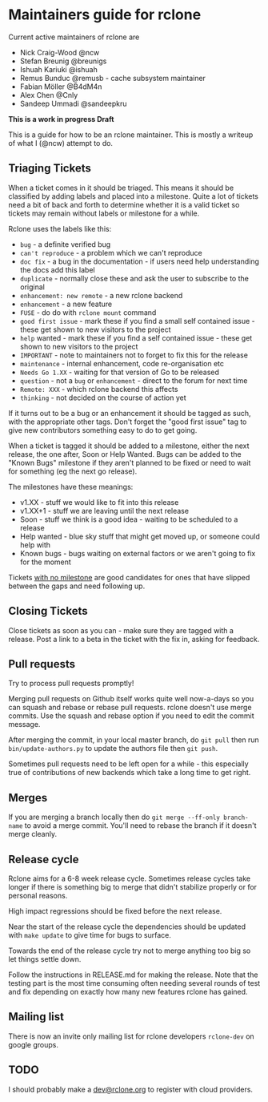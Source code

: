 # Maintainers guide for rclone #

Current active maintainers of rclone are

  * Nick Craig-Wood @ncw
  * Stefan Breunig @breunigs
  * Ishuah Kariuki @ishuah
  * Remus Bunduc @remusb - cache subsystem maintainer
  * Fabian Möller @B4dM4n
  * Alex Chen @Cnly
  * Sandeep Ummadi @sandeepkru

**This is a work in progress Draft**

This is a guide for how to be an rclone maintainer.  This is mostly a writeup of what I (@ncw) attempt to do.

## Triaging Tickets ##

When a ticket comes in it should be triaged.  This means it should be classified by adding labels and placed into a milestone. Quite a lot of tickets need a bit of back and forth to determine whether it is a valid ticket so tickets may remain without labels or milestone for a while.

Rclone uses the labels like this:

* `bug` - a definite verified bug
* `can't reproduce` - a problem which we can't reproduce
* `doc fix` - a bug in the documentation - if users need help understanding the docs add this label
* `duplicate` - normally close these and ask the user to subscribe to the original
* `enhancement: new remote` - a new rclone backend
* `enhancement` - a new feature
* `FUSE` - do do with `rclone mount` command
* `good first issue` - mark these if you find a small self contained issue - these get shown to new visitors to the project
* `help` wanted - mark these if you find a self contained issue - these get shown to new visitors to the project
* `IMPORTANT` - note to maintainers not to forget to fix this for the release
* `maintenance` - internal enhancement, code re-organisation etc
* `Needs Go 1.XX` - waiting for that version of Go to be released
* `question` - not a `bug` or `enhancement` - direct to the forum for next time
* `Remote: XXX` - which rclone backend this affects
* `thinking` - not decided on the course of action yet

If it turns out to be a bug or an enhancement it should be tagged as such, with the appropriate other tags.  Don't forget the "good first issue" tag to give new contributors something easy to do to get going.

When a ticket is tagged it should be added to a milestone, either the next release, the one after, Soon or Help Wanted.  Bugs can be added to the "Known Bugs" milestone if they aren't planned to be fixed or need to wait for something (eg the next go release).

The milestones have these meanings:

* v1.XX - stuff we would like to fit into this release
* v1.XX+1 - stuff we are leaving until the next release
* Soon - stuff we think is a good idea - waiting to be scheduled to a release
* Help wanted - blue sky stuff that might get moved up, or someone could help with
* Known bugs - bugs waiting on external factors or we aren't going to fix for the moment

Tickets [with no milestone](https://github.com/ncw/rclone/issues?utf8=✓&q=is%3Aissue%20is%3Aopen%20no%3Amile) are good candidates for ones that have slipped between the gaps and need following up.

## Closing Tickets ##

Close tickets as soon as you can - make sure they are tagged with a release.  Post a link to a beta in the ticket with the fix in, asking for feedback.

## Pull requests ##

Try to process pull requests promptly!

Merging pull requests on Github itself works quite well now-a-days so you can squash and rebase or rebase pull requests.  rclone doesn't use merge commits.  Use the squash and rebase option if you need to edit the commit message.

After merging the commit, in your local master branch, do `git pull` then run `bin/update-authors.py` to update the authors file then `git push`.

Sometimes pull requests need to be left open for a while - this especially true of contributions of new backends which take a long time to get right.

## Merges ##

If you are merging a branch locally then do `git merge --ff-only branch-name` to avoid a merge commit.  You'll need to rebase the branch if it doesn't merge cleanly.

## Release cycle ##

Rclone aims for a 6-8 week release cycle.  Sometimes release cycles take longer if there is something big to merge that didn't stabilize properly or for personal reasons.

High impact regressions should be fixed before the next release.

Near the start of the release cycle the dependencies should be updated with `make update` to give time for bugs to surface.

Towards the end of the release cycle try not to merge anything too big so let things settle down.

Follow the instructions in RELEASE.md for making the release. Note that the testing part is the most time consuming often needing several rounds of test and fix depending on exactly how many new features rclone has gained.

## Mailing list ##

There is now an invite only mailing list for rclone developers `rclone-dev` on google groups.

## TODO ##

I should probably make a dev@rclone.org to register with cloud providers.
